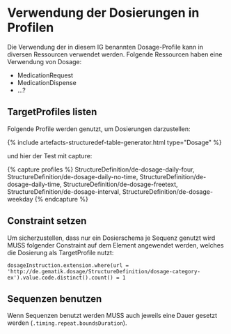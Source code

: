 # Verwendung der Dosierungen in Profilen

Die Verwendung der in diesem IG benannten Dosage-Profile kann in diversen Ressourcen verwendet werden. Folgende Ressourcen haben eine Verwendung von Dosage:

* MedicationRequest
* MedicationDispense
* ...?

## TargetProfiles listen

Folgende Profile werden genutzt, um Dosierungen darzustellen:

{% include artefacts-structuredef-table-generator.html type="Dosage" %}

und hier der Test mit capture:

{% capture profiles %}
StructureDefinition/de-dosage-daily-four,
StructureDefinition/de-dosage-daily-no-time,
StructureDefinition/de-dosage-daily-time,
StructureDefinition/de-dosage-freetext,
StructureDefinition/de-dosage-interval,
StructureDefinition/de-dosage-weekday
{% endcapture %}

## Constraint setzen
Um sicherzustellen, dass nur ein Dosierschema je Sequenz genutzt wird MUSS folgender Constraint auf dem Element angewendet werden, welches die Dosierung als TargetProfile nutzt:

`dosageInstruction.extension.where(url = 'http://de.gematik.dosage/StructureDefinition/dosage-category-ex').value.code.distinct().count() = 1`

## Sequenzen benutzen
Wenn Sequenzen benutzt werden MUSS auch jeweils eine Dauer gesetzt werden (`.timing.repeat.boundsDuration`).


